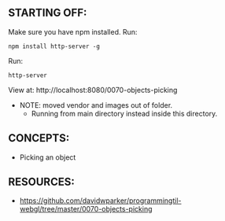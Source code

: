 ## STARTING OFF:

Make sure you have npm installed.
Run:
```
npm install http-server -g
```

Run:
```
http-server
```

View at: http://localhost:8080/0070-objects-picking

* NOTE: moved vendor and images out of folder.
  * Running from main directory instead inside this directory.

## CONCEPTS:

* Picking an object

## RESOURCES:

* https://github.com/davidwparker/programmingtil-webgl/tree/master/0070-objects-picking
